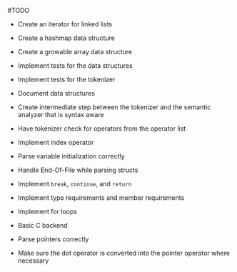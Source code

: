 #TODO

- Create an iterator for linked lists

- Create a hashmap data structure

- Create a growable array data structure

- Implement tests for the data structures

- Implement tests for the tokenizer

- Document data structures

- Create intermediate step between the tokenizer and the semantic analyzer that is syntax aware

- Have tokenizer check for operators from the operator list

- Implement index operator

- Parse variable initialization correctly

- Handle End-Of-File while parsing structs

- Implement `break`, `continue`, and `return`

- Implement type requirements and member requirements

- Implement for loops

- Basic C backend

- Parse pointers correctly

- Make sure the dot operator is converted into the pointer operator where necessary
